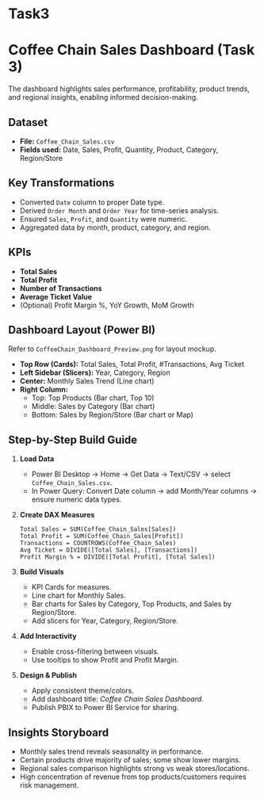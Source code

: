 # Task3
# Coffee Chain Sales Dashboard (Task 3)

The dashboard highlights sales performance, profitability, product trends, and regional insights, enabling informed decision-making.

## Dataset
- **File:** `Coffee_Chain_Sales.csv`
- **Fields used:** Date, Sales, Profit, Quantity, Product, Category, Region/Store

## Key Transformations
- Converted `Date` column to proper Date type.
- Derived `Order Month` and `Order Year` for time-series analysis.
- Ensured `Sales`, `Profit`, and `Quantity` were numeric.
- Aggregated data by month, product, category, and region.

## KPIs
- **Total Sales**
- **Total Profit**
- **Number of Transactions**
- **Average Ticket Value**
- (Optional) Profit Margin %, YoY Growth, MoM Growth

## Dashboard Layout (Power BI)
Refer to `CoffeeChain_Dashboard_Preview.png` for layout mockup.

- **Top Row (Cards):** Total Sales, Total Profit, #Transactions, Avg Ticket  
- **Left Sidebar (Slicers):** Year, Category, Region  
- **Center:** Monthly Sales Trend (Line chart)  
- **Right Column:**  
  - Top: Top Products (Bar chart, Top 10)  
  - Middle: Sales by Category (Bar chart)  
  - Bottom: Sales by Region/Store (Bar chart or Map)  

## Step-by-Step Build Guide
1. **Load Data**
   - Power BI Desktop → Home → Get Data → Text/CSV → select `Coffee_Chain_Sales.csv`.
   - In Power Query: Convert Date column → add Month/Year columns → ensure numeric data types.

2. **Create DAX Measures**
   ```DAX
   Total Sales = SUM(Coffee_Chain_Sales[Sales])
   Total Profit = SUM(Coffee_Chain_Sales[Profit])
   Transactions = COUNTROWS(Coffee_Chain_Sales)
   Avg Ticket = DIVIDE([Total Sales], [Transactions])
   Profit Margin % = DIVIDE([Total Profit], [Total Sales])
   ```

3. **Build Visuals**
   - KPI Cards for measures.
   - Line chart for Monthly Sales.
   - Bar charts for Sales by Category, Top Products, and Sales by Region/Store.
   - Add slicers for Year, Category, Region/Store.

4. **Add Interactivity**
   - Enable cross-filtering between visuals.
   - Use tooltips to show Profit and Profit Margin.

5. **Design & Publish**
   - Apply consistent theme/colors.
   - Add dashboard title: *Coffee Chain Sales Dashboard*.
   - Publish PBIX to Power BI Service for sharing.

## Insights Storyboard
- Monthly sales trend reveals seasonality in performance.
- Certain products drive majority of sales; some show lower margins.
- Regional sales comparison highlights strong vs weak stores/locations.
- High concentration of revenue from top products/customers requires risk management.



